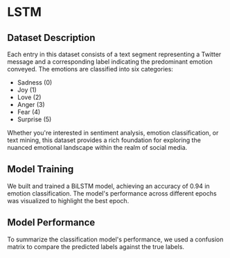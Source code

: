 # LSTM

## Dataset Description
Each entry in this dataset consists of a text segment representing a Twitter message and a corresponding label indicating the predominant emotion conveyed. The emotions are classified into six categories:
- Sadness (0)
- Joy (1)
- Love (2)
- Anger (3)
- Fear (4)
- Surprise (5)

Whether you're interested in sentiment analysis, emotion classification, or text mining, this dataset provides a rich foundation for exploring the nuanced emotional landscape within the realm of social media.

## Model Training
We built and trained a BiLSTM model, achieving an accuracy of 0.94 in emotion classification. The model's performance across different epochs was visualized to highlight the best epoch.

## Model Performance
To summarize the classification model's performance, we used a confusion matrix to compare the predicted labels against the true labels.
